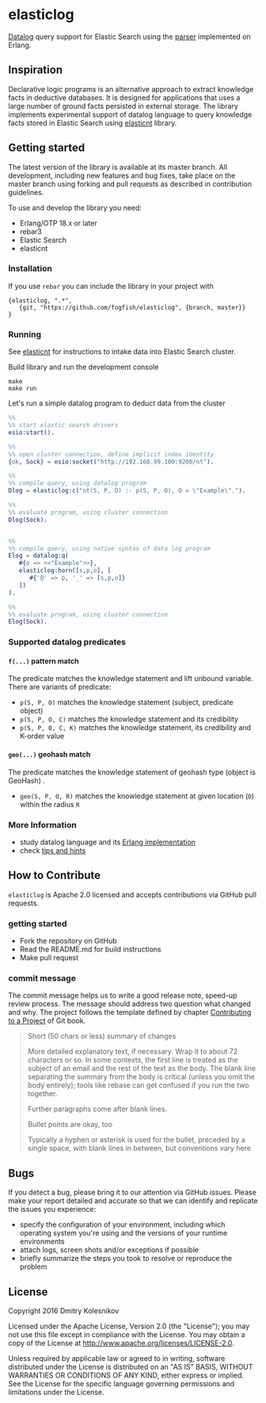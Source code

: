 # elasticlog

[Datalog](https://en.wikipedia.org/wiki/Datalog) query support for Elastic Search using the [parser](https://github.com/fogfish/datalog) implemented on Erlang.


## Inspiration 

Declarative logic programs is an alternative approach to extract knowledge facts in deductive databases. It is designed for applications that uses a large number of ground facts persisted in external storage. The library implements experimental support of datalog language to query knowledge facts stored in Elastic Search using [elasticnt](https://github.com/fogfish/elasticnt) library.

## Getting started

The latest version of the library is available at its master branch. All development, including new features and bug fixes, take place on the master branch using forking and pull requests as described in contribution guidelines.

To use and develop the library you need:
* Erlang/OTP 18.x or later
* rebar3
* Elastic Search
* elasticnt


### Installation

If you use `rebar` you can include the library in your project with
```
{elasticlog, ".*",
   {git, "https://github.com/fogfish/elasticlog", {branch, master}}
}
```


### Running

See [elasticnt](https://github.com/fogfish/elasticnt) for instructions to intake data into Elastic Search cluster.

Build library and run the development console
```
make
make run
```

Let's run a simple datalog program to deduct data from the cluster
```erlang
%% 
%% start elastic search drivers
esio:start().

%%
%% open cluster connection, define implicit index identity
{ok, Sock} = esio:socket("http://192.168.99.100:9200/nt").

%%
%% compile query, using datalog program
Dlog = elasticlog:c("nt(S, P, O) :- p(S, P, O), O = \"Example\".").

%%
%% evaluate program, using cluster connection
Dlog(Sock).


%%
%% compile query, using native syntax of data log program
Elog = datalog:q(
   #{o => <<"Example">>},
   elasticlog:horn([s,p,o], [
      #{'@' => p, '_' => [s,p,o]}
   ])
).

%%
%% evaluate program, using cluster connection
Elog(Sock).
``` 

### Supported datalog predicates

#### `f(...)` pattern match 

The predicate matches the knowledge statement and lift unbound variable. There are variants of predicate:
* `p(S, P, O)` matches the knowledge statement (subject, predicate object) 
* `p(S, P, O, C)` matches the knowledge statement and its credibility  
* `p(S, P, O, C, K)` matches the knowledge statement, its credibility and K-order value 


#### `geo(...)` geohash match  

The predicate matches the knowledge statement of geohash type (object is GeoHash) .
* `geo(S, P, O, R)` matches the knowledge statement at given location (`O`) within the radius `R`


### More Information
* study datalog language and its [Erlang implementation](https://github.com/fogfish/datalog)
* check [tips and hints](doc/howto.md)


## How to Contribute

`elasticlog` is Apache 2.0 licensed and accepts contributions via GitHub pull requests.

### getting started

* Fork the repository on GitHub
* Read the README.md for build instructions
* Make pull request

### commit message

The commit message helps us to write a good release note, speed-up review process. The message should address two question what changed and why. The project follows the template defined by chapter [Contributing to a Project](http://git-scm.com/book/ch5-2.html) of Git book.

>
> Short (50 chars or less) summary of changes
>
> More detailed explanatory text, if necessary. Wrap it to about 72 characters or so. In some contexts, the first line is treated as the subject of an email and the rest of the text as the body. The blank line separating the summary from the body is critical (unless you omit the body entirely); tools like rebase can get confused if you run the two together.
> 
> Further paragraphs come after blank lines.
> 
> Bullet points are okay, too
> 
> Typically a hyphen or asterisk is used for the bullet, preceded by a single space, with blank lines in between, but conventions vary here
>

## Bugs

If you detect a bug, please bring it to our attention via GitHub issues. Please make your report detailed and accurate so that we can identify and replicate the issues you experience:
- specify the configuration of your environment, including which operating system you're using and the versions of your runtime environments
- attach logs, screen shots and/or exceptions if possible
- briefly summarize the steps you took to resolve or reproduce the problem


## License

Copyright 2016 Dmitry Kolesnikov

Licensed under the Apache License, Version 2.0 (the "License"); you may not use this file except in compliance with the License. You may obtain a copy of the License at http://www.apache.org/licenses/LICENSE-2.0.

Unless required by applicable law or agreed to in writing, software distributed under the License is distributed on an "AS IS" BASIS, WITHOUT WARRANTIES OR CONDITIONS OF ANY KIND, either express or implied. See the License for the specific language governing permissions and limitations under the License.




